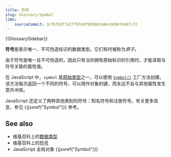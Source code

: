 ```yaml
---
title: 符号
slug: Glossary/Symbol
l10n:
    sourceCommit: 3cfbf63f7a2779fddf992863a96cb8947d407cf2
---
```


{{GlossarySidebar}}

**符号**是表示唯一、不可伪造标识的数据类型。它们有时被称为*原子*。

由于符号是唯一且不可伪造的，因此只有当你拥有原始标识的引用时，才能读取与符号关联的属性值。

在 JavaScript 中，`symbol` 是[原始类型](/zh-CN/docs/Glossary/Primitive)之一，可以使用 [`Symbol()`](/zh-CN/docs/Web/JavaScript/Reference/Global_Objects/Symbol) 工厂方法创建。该方法每次返回一个不同的符号，可以用作对象的键，而永远不会与其他属性发生意外冲突。

JavaScript 还定义了两种其他类别的符号：知名符号和注册符号。有关更多信息，参见 {{jsxref("Symbol")}} 参考。

## See also

- 维基百科上的[数据类型](https://zh.wikipedia.org/wiki/資料類型)
- 维基百科上的[符号](<https://en.wikipedia.org/wiki/Symbol_(programming)>)
- JavaScript 全局对象 {{jsxref("Symbol")}}
